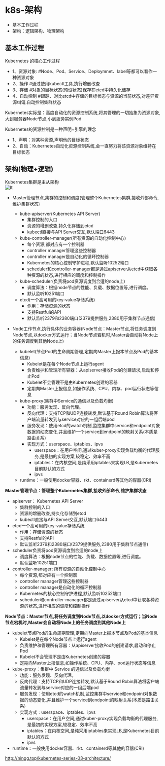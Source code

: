 # k8s-架构 
- 基本工作过程
- 架构：逻辑架构、物理架构

## 基本工作过程
Kubernetes 的核心工作过程  
- 1、资源对象:  #Node、Pod、Service、Deploymnet、label等都可以看作一种资源对象
- 2、操作       #通过使用kubectl工具,执行增删改查
- 3、存储       #对象的目标状态(预设状态)保存在etcd中持久化储存
- 4、自动控制   #跟踪、对比etcd中存储的目标状态与资源的当前状态,对差异资源纠偏,自动控制集群状态  

Kubernetes实际是：高度自动化的资源控制系统,将其管理的一切抽象为资源对象,大到服务器Node节点,小到服务实例Pod  

Kubernetes的资源控制是一种声明+引擎的理念  
- 1、声明：对某种资源,声明他的目标状态 
- 2、自动：Kubernetes自动化资源控制系统,会一直努力将该资源对象维持在目标状态  

## 架构(物理+逻辑)
Kubernetes集群是主从架构  
![lt](http://ningg.top/images/kubernetes-series/k8s-cluster-arch.png) 

- Master管理节点,集群的控制和调度(管理整个Kubernetes集群,接收外部命令,维护集群状态)
  * kube-apiserver(Kubernetes API Server)
    - 集群控制的入口
    - 资源的增删改查,持久化存储到etcd
    - kubectl直接与API Server交互,默认端口6443
  * kube-controller-manager(所有资源的自动化控制中心)
    - 每个资源,都对应有一个控制器
    - controller manager管理这些控制器
    - controller manager是自动化的循环控制器
    - Kubernetes的核心控制守护进程,默认监听10252端口
    - scheduler和controller-manager都是通过apiserver从etcd中获取各种资源的状态,进行相应的调度和控制操作
  * kube-scheduler(负责将pod资源调度到合适的node上)
    - 调度算法：根据node节点的性能、负载、数据位置等,进行调度。
    - 默认监听10251端口
  * etcd(一个高可用的key-value存储系统) 
    - 作用：存储资源的状态
    - 支持Restful的API
    - 默认监听2379和2380端口(2379提供服务,2380用于集群节点通信) 

- Node工作节点,执行具体的业务容器(Node节点：Master节点,将任务调度到Node节点,以docker方式运行；当Node节点宕机时,Master会自动将Node上的任务调度到其他Node上)  
  * kubelet(节点Pod的生命周期管理,定期向Master上报本节点及Pod的基本信息)
    - Kubelet是在每个Node节点上运行agent
    - 负责维护和管理所有容器：从apiserver接收Pod的创建请求,启动和停止Pod
    - Kubelet不会管理不是由Kubernetes创建的容器
    - 定期向Master上报信息,如操作系统、CPU、内存、pod运行状态等信息
  * kube-proxy(集群中Service的通信以及负载均衡)  
    - 功能：服务发现、反向代理。
    - 反向代理：支持TCP和UDP连接转发,默认基于Round Robin算法将客户端流量转发到与service对应的一组后端pod
    - 服务发现：使用etcd的watch机制,监控集群中service和endpoint对象数据的动态变化,并且维护一个service到endpoint的映射关系(本质是路由关系)
    - 实现方式：userspace、iptables、ipvs
      * userspace：在用户空间,通过kuber-proxy实现负载均衡的代理服务,是最初的实现方案,较稳定、效率不高
      * iptables：在内核空间,是纯采用iptables来实现LB,是Kubernetes目前默认的方式
      * ipvs
  * runtime：一般使用docker容器、rkt、containerd等其他的容器(CRI)

**Master管理节点：管理整个Kubernetes集群,接收外部命令,维护集群状态**  
- apiserver： Kubernetes API Server
  * 集群控制的入口
  * 资源的增删改查,持久化存储到etcd
  * kubectl直接与API Server交互,默认端口6443
- etcd一个高可用的key-value存储系统
  * 作用：存储资源的状态
  * 支持Restful的API
  * 默认监听2379和2380端口(2379提供服务,2380用于集群节点通信)
- scheduler负责将pod资源调度到合适的node上
  * 调度算法：根据node节点的性能、负载、数据位置等,进行调度。
  * 默认监听10251端口
- controller-manager: 所有资源的自动化控制中心
  * 每个资源,都对应有一个控制器
  * controller manager管理这些控制器
  * controller manager是自动化的循环控制器
  * Kubernetes的核心控制守护进程,默认监听10252端口
  * scheduler和controller-manager都是通过apiserver从etcd中获取各种资源的状态,进行相应的调度和控制操作

**Node节点：Master节点,将任务调度到Node节点,以docker方式运行；当Node节点宕机时,Master会自动将Node上的任务调度到其他Node上** 
- kubelet节点Pod的生命周期管理,定期向Master上报本节点及Pod的基本信息
  * Kubelet是在每个Node节点上运行agent
  * 负责维护和管理所有容器：从apiserver接收Pod的创建请求,启动和停止Pod
  * Kubelet不会管理不是由Kubernetes创建的容器
  * 定期向Master上报信息,如操作系统、CPU、内存、pod运行状态等信息
- kube-proxy：集群中 Service 的通信以及负载均衡
  * 功能：服务发现、反向代理。
  * 反向代理：支持TCP和UDP连接转发,默认基于Round Robin算法将客户端流量转发到与service对应的一组后端pod
  * 服务发现：使用etcd的watch机制,监控集群中service和endpoint对象数据的动态变化,并且维护一个service到endpoint的映射关系(本质是路由关系)
  * 实现方式：userspace、iptables、ipvs
    * userspace：在用户空间,通过kuber-proxy实现负载均衡的代理服务,是最初的实现方案,较稳定、效率不高
    * iptables：在内核空间,是纯采用iptables来实现LB,是Kubernetes目前默认的方式
    * ipvs 
- runtime：一般使用docker容器、rkt、containerd等其他的容器(CRI)







http://ningg.top/kubernetes-series-03-architecture/
